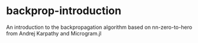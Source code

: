 # backprop-introduction
An introduction to the backpropagation algorithm based on nn-zero-to-hero from Andrej Karpathy and Microgram.jl
